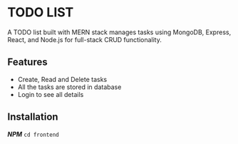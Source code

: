 # TODO LIST
A TODO list built with MERN stack manages tasks using MongoDB, Express, React, and Node.js for full-stack CRUD functionality.

## Features
- Create, Read and Delete tasks
- All the tasks are stored in database
- Login to see all details

## Installation
***NPM***
``` cd frontend ```
